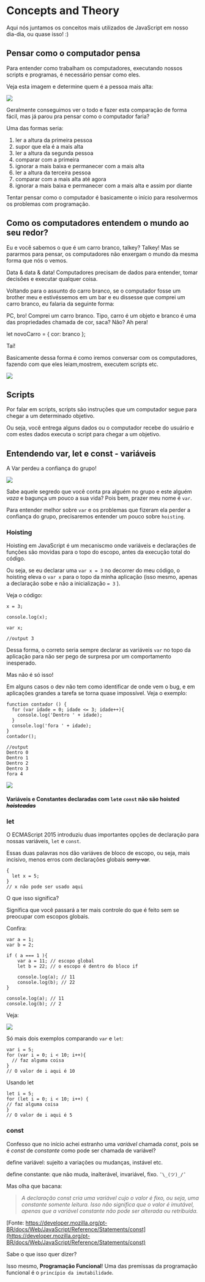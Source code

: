 # Concepts and Theory

Aqui nós juntamos os conceitos mais utilizados de JavaScript em nosso dia-dia, ou quase isso! :)

## Pensar como o computador pensa

Para entender como trabalham os computadores, executando nossos scripts e programas, é necessário pensar como eles.

Veja esta imagem e determine quem é a pessoa mais alta:

![](https://image.freepik.com/free-vector/people-line-waiting-pay_23-2148206445.jpg)

Geralmente conseguimos ver o todo e fazer esta comparação de forma fácil, mas já parou pra pensar como o computador faria?

Uma das formas seria:

1. ler a altura da primeira pessoa
2. supor que ela é a mais alta
3. ler a altura da segunda pessoa
4. comparar com a primeira
5. ignorar a mais baixa e permanecer com a mais alta
6. ler a altura da terceira pessoa
7. comparar com a mais alta até agora
8. ignorar a mais baixa e permanecer com a mais alta e assim por diante

Tentar pensar como o computador é basicamente o início para resolvermos os problemas com programação.


## Como os computadores entendem o mundo ao seu redor?

Eu e você sabemos o que é um carro branco, talkey? Talkey! Mas se pararmos para pensar, os computadores não enxergam o mundo da mesma forma que nós o vemos.

Data & data & data! Computadores precisam de dados para entender, tomar decisões e executar qualquer coisa.

Voltando para o assunto do carro branco, se o computador fosse um brother meu e estivéssemos em um bar e eu dissesse que comprei um carro branco, eu falaria da seguinte forma:

PC, bro! Comprei um carro branco. Tipo, carro é um objeto e branco é uma das propriedades chamada de cor, saca? Não? Ah pera!

let novoCarro = {
  cor: branco
};

Taí!

Basicamente dessa forma é como iremos conversar com os computadores, fazendo com que eles leiam,mostrem, executem scripts etc.

![](https://media.giphy.com/media/PSKAppO2LH56w/giphy.gif)

## Scripts

Por falar em scripts, scripts são instruções que um computador segue para chegar a um determinado objetivo.

Ou seja, você entrega alguns dados ou o computador recebe do usuário e com estes dados executa o script para chegar a um objetivo.

## Entendendo var, let e const - variáveis

A Var perdeu a confiança do grupo!

![](https://media.giphy.com/media/TTarU6pCtJfZm/giphy.gif)

Sabe aquele segredo que você conta pra alguém no grupo e este alguém _vaza_ e bagunça um pouco a sua vida? Pois bem, prazer meu nome é ```var```.

Para entender melhor sobre ```var``` e os problemas que fizeram ela perder a confiança do grupo, precisaremos entender um pouco sobre ```hoisting```.

### Hoisting

Hoisting em JavaScript é um mecaniscmo onde variáveis e declarações de funções são movidas para o topo do escopo, antes da execução total do código.

Ou seja, se eu declarar uma ```var x = 3``` no decorrer do meu código, o hoisting eleva o ```var x``` para o topo da minha aplicação (isso mesmo, apenas a declaração sobe e não a inicialização ```= 3``` ).

Veja o código:

```
x = 3;

console.log(x);

var x;

//output 3

```
Dessa forma, o correto seria sempre declarar as variáveis ```var``` no topo da aplicação para não ser pego de surpresa por um comportamento inesperado.

Mas não é só isso! 

Em alguns casos o dev não tem como identificar de onde vem o bug, e em aplicações grandes a tarefa se torna quase impossível. Veja o exemplo:

```
function contador () {
  for (var idade = 0; idade <= 3; idade++){
    console.log('Dentro ' + idade);  
  }
  console.log('fora ' + idade);  
}
contador();

//output
Dentro 0
Dentro 1
Dentro 2
Dentro 3
fora 4

```
![](https://s2.glbimg.com/2O7EJhhe5zJe49MoxY1rPq0CDHQ=/0x0:694x352/695x0/smart/filters:strip_icc()/i.s3.glbimg.com/v1/AUTH_08fbf48bc0524877943fe86e43087e7a/internal_photos/bs/2018/C/k/qBnGliTfG5aeJ8GuevvQ/tekpix.jpg)

#### Variáveis e Constantes declaradas com ```let```e ```const``` não são hoisted <s>_hoisteadas_</s>

### let

O ECMAScript 2015 introduziu duas importantes opções de declaração para nossas variáveis, ```let``` e ```const```.

Essas duas palavras nos dão variáves de bloco de escopo, ou seja, mais incisivo, menos erros com declarações globais <s>sorry var</s>.

```
{
  let x = 5;
}
// x não pode ser usado aqui
```

O que isso significa?

Significa que você passará a ter mais controle do que é feito sem se preocupar com escopos globais.

Confira:

```
var a = 1;
var b = 2;

if ( a === 1 ){
    var a = 11; // escopo global
    let b = 22; // o escopo é dentro do bloco if

    console.log(a); // 11
    console.log(b); // 22
}

console.log(a); // 11
console.log(b); // 2

```

Veja: 

![](https://valde.ci/images/posts/es6/const-and-let/const-and-let-chart.png)

Só mais dois exemplos comparando ```var``` e ```let```:

```
var i = 5;
for (var i = 0; i < 10; i++){
  // faz alguma coisa
}
// O valor de i aqui é 10

```
Usando let

```
let i = 5;
for (let i = 0; i < 10; i++) {
// faz alguma coisa
}
// O valor de i aqui é 5

```

### const


Confesso que no início achei estranho uma _variável_ chamada _const_, pois se é _const_ de *constante* como pode ser chamada de variável?

define variável: sujeito a variações ou mudanças, instável etc.

define constante: que não muda, inalterável, invariável, fixo. ```¯\_(ツ)_/¯```

Mas olha que bacana:

>_A  declaração *const* cria uma variável cujo o valor é fixo, ou seja, uma constante somente leitura. Isso não significa que o valor é imutável, apenas que a variável constante não pode ser alterada ou retribuída._

[Fonte: https://developer.mozilla.org/pt-BR/docs/Web/JavaScript/Reference/Statements/const](https://developer.mozilla.org/pt-BR/docs/Web/JavaScript/Reference/Statements/const)

Sabe o que isso quer dizer?

Isso mesmo, **Programação Funcional**! Uma das premissas da programação funcional é o ```princípio da imutabilidade```.

